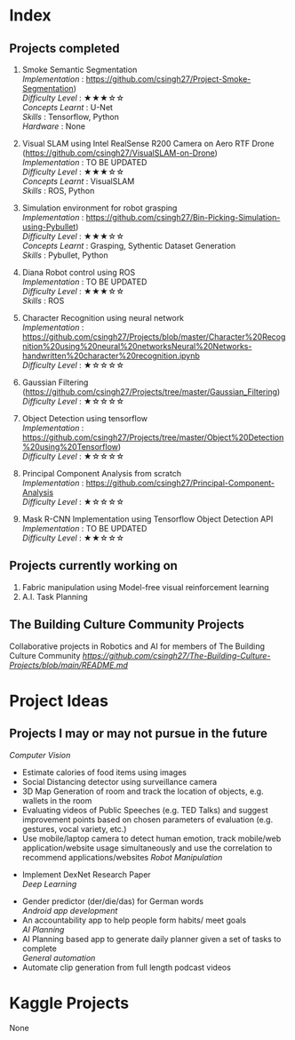# Index
## Projects completed  
1. Smoke Semantic Segmentation  
*Implementation* : https://github.com/csingh27/Project-Smoke-Segmentation)  
*Difficulty Level* : ★★★☆☆  
*Concepts Learnt* : U-Net  
*Skills* : Tensorflow, Python  
*Hardware* : None  
  
2. Visual SLAM using Intel RealSense R200 Camera on Aero RTF Drone (https://github.com/csingh27/VisualSLAM-on-Drone)  
*Implementation* : TO BE UPDATED  
*Difficulty Level* : ★★★☆☆  
*Concepts Learnt* : VisualSLAM  
*Skills* : ROS, Python  
  
3. Simulation environment for robot grasping  
*Implementation* : https://github.com/csingh27/Bin-Picking-Simulation-using-Pybullet)  
*Difficulty Level* : ★★★☆☆  
*Concepts Learnt* : Grasping, Sythentic Dataset Generation  
*Skills* : Pybullet, Python  
  
4. Diana Robot control using ROS  
*Implementation* : TO BE UPDATED  
*Difficulty Level* : ★★★☆☆  
*Skills* : ROS  
  
5. Character Recognition using neural network   
*Implementation* : https://github.com/csingh27/Projects/blob/master/Character%20Recognition%20using%20neural%20networksNeural%20Networks-handwritten%20character%20recognition.ipynb  
*Difficulty Level* : ★☆☆☆☆  
6. Gaussian Filtering (https://github.com/csingh27/Projects/tree/master/Gaussian_Filtering)  
*Difficulty Level* : ★☆☆☆☆  
  
7. Object Detection using tensorflow  
*Implementation* : https://github.com/csingh27/Projects/tree/master/Object%20Detection%20using%20Tensorflow)  
*Difficulty Level* : ★☆☆☆☆  

8. Principal Component Analysis from scratch  
*Implementation* : https://github.com/csingh27/Principal-Component-Analysis  
*Difficulty Level* : ★☆☆☆☆  

9. Mask R-CNN Implementation using Tensorflow Object Detection API  
*Implementation* : TO BE UPDATED   
*Difficulty Level* : ★★☆☆☆  

## Projects currently working on  
1. Fabric manipulation using Model-free visual reinforcement learning  
2. A.I. Task Planning  

## The Building Culture Community Projects  
Collaborative projects in Robotics and AI for members of The Building Culture Community
*https://github.com/csingh27/The-Building-Culture-Projects/blob/main/README.md*  
  
# Project Ideas  
## Projects I may or may not pursue in the future  
*Computer Vision*  
- Estimate calories of food items using images  
- Social Distancing detector using surveillance camera  
- 3D Map Generation of room and track the location of objects, e.g. wallets in the room 
- Evaluating videos of Public Speeches (e.g. TED Talks) and suggest improvement points based
on chosen parameters of evaluation (e.g. gestures, vocal variety, etc.)
- Use mobile/laptop camera to detect human emotion, track mobile/web application/website usage
simultaneously and use the correlation to recommend applications/websites
*Robot Manipulation*  
* Implement DexNet Research Paper   
*Deep Learning*  
- Gender predictor (der/die/das) for German words  
*Android app development*  
- An accountability app to help people form habits/ meet goals  
*AI Planning*  
- AI Planning based app to generate daily planner given a set of tasks to complete  
*General automation*  
- Automate clip generation from full length podcast videos  

# Kaggle Projects  
None  
